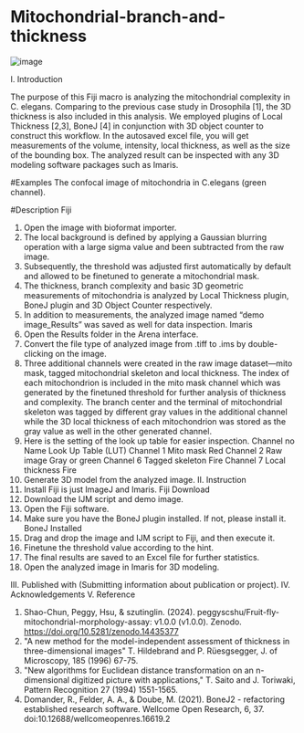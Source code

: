 # Mitochondrial-branch-and-thickness
![image](https://github.com/user-attachments/assets/0a283e8a-4c0d-4386-8842-53c75f679c4a)

I.	Introduction

The purpose of this Fiji macro is analyzing the mitochondrial complexity in C. elegans. Comparing to the previous case study in Drosophila [1], the 3D thickness is also included in this analysis. We employed plugins of Local Thickness [2,3], BoneJ [4] in conjunction with 3D object counter to construct this workflow. In the autosaved excel file, you will get measurements of the volume, intensity, local thickness, as well as the size of the bounding box. The analyzed result can be inspected with any 3D modeling software packages such as Imaris. 

#Examples
The confocal image of mitochondria in C.elegans (green channel).

#Description 
Fiji
1.	Open the image with bioformat importer. 
2.	The local background is defined by applying a Gaussian blurring operation with a large sigma value and been subtracted from the raw image. 
3.	Subsequently, the threshold was adjusted first automatically by default and allowed to be finetuned to generate a mitochondrial mask.
4.	The thickness, branch complexity and basic 3D geometric measurements of mitochondria is analyzed by Local Thickness plugin, BoneJ plugin and 3D Object Counter respectively.
5.	In addition to measurements, the analyzed image named “demo image_Results” was saved as well for data inspection. 
Imaris
1.	Open the Results folder in the Arena interface.
2.	Convert the file type of analyzed image from .tiff to .ims by double-clicking on the image. 
3.	Three additional channels were created in the raw image dataset—mito mask, tagged mitochondrial skeleton and local thickness. The index of each mitochondrion is included in the mito mask channel which was generated by the finetuned threshold for further analysis of thickness and complexity. The branch center and the terminal of mitochondrial skeleton was tagged by different gray values in the additional channel while the 3D local thickness of each mitochondrion was stored as the gray value as well in the other generated channel.
4.	 Here is the setting of the look up table for easier inspection.
Channel no	Name	Look Up Table (LUT)
Channel 1	Mito mask	Red
Channel 2	Raw image	Gray or green
Channel 6	Tagged skeleton	Fire
Channel 7	Local thickness	Fire
5.	Generate 3D model from the analyzed image. 
II.	Instruction 
1.	Install Fiji is just ImageJ and Imaris. Fiji Download
2.	Download the IJM script and demo image. 
3.	Open the Fiji software.
4.	Make sure you have the BoneJ plugin installed. If not, please install it. BoneJ Installed
5.	Drag and drop the image and IJM script to Fiji, and then execute it.
6.	Finetune the threshold value according to the hint.
7.	The final results are saved to an Excel file for further statistics.
8.	Open the analyzed image in Imaris for 3D modeling. 

III.	Published with
(Submitting information about publication or project).
IV.	Acknowledgements
V.	Reference
1.	Shao-Chun, Peggy, Hsu, & szutinglin. (2024). peggyscshu/Fruit-fly-mitochondrial-morphology-assay: v1.0.0 (v1.0.0). Zenodo. https://doi.org/10.5281/zenodo.14435377
2.	"A new method for the model-independent assessment of thickness in three-dimensional images" T. Hildebrand and P. Rüesgsegger, J. of Microscopy, 185 (1996) 67-75.
3.	"New algorithms for Euclidean distance transformation on an n-dimensional digitized picture with applications," T. Saito and J. Toriwaki, Pattern Recognition 27 (1994) 1551-1565.
4.	Domander, R., Felder, A. A., & Doube, M. (2021). BoneJ2 - refactoring established research software. Wellcome Open Research, 6, 37. doi:10.12688/wellcomeopenres.16619.2


